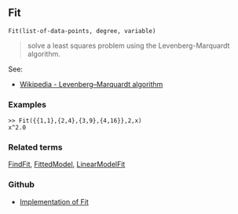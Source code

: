 ## Fit  

```
Fit(list-of-data-points, degree, variable)
```
 
> solve a least squares problem using the Levenberg-Marquardt algorithm.
   
See:  
* [Wikipedia - Levenberg–Marquardt algorithm](https://en.wikipedia.org/wiki/Levenberg%E2%80%93Marquardt_algorithm) 
 
### Examples

```
>> Fit({{1,1},{2,4},{3,9},{4,16}},2,x)
x^2.0
```

### Related terms 
[FindFit](FindFit.md), [FittedModel](FittedModel.md), [LinearModelFit](LinearModelFit.md) 

### Github

* [Implementation of Fit](https://github.com/axkr/symja_android_library/blob/master/symja_android_library/matheclipse-core/src/main/java/org/matheclipse/core/builtin/CurveFitterFunctions.java#L314) 

